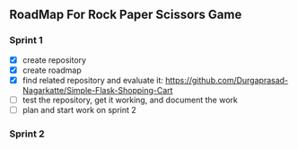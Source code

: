 ## RoadMap For Rock Paper Scissors Game 
### Sprint 1
- [X] create repository
- [X] create roadmap
- [X] find related repository and evaluate it: https://github.com/Durgaprasad-Nagarkatte/Simple-Flask-Shopping-Cart
- [ ] test the repository, get it working, and document the work
- [ ] plan and start work on sprint 2
### Sprint 2
